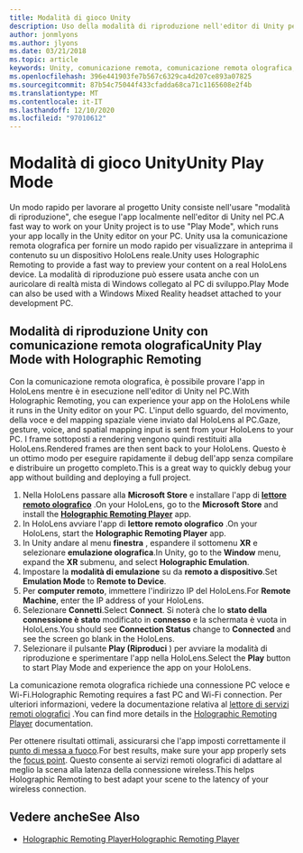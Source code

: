 ```yaml
---
title: Modalità di gioco Unity
description: Uso della modalità di riproduzione nell'editor di Unity per visualizzare in anteprima le modifiche apportate a un dispositivo senza distribuire un'app.
author: jonmlyons
ms.author: jlyons
ms.date: 03/21/2018
ms.topic: article
keywords: Unity, comunicazione remota, comunicazione remota olografica, lettore di comunicazione remota olografica, HoloLens, cuffia reale mista, auricolare di realtà mista, auricolare di realtà virtuale, modalità di riproduzione
ms.openlocfilehash: 396e441903fe7b567c6329ca4d207ce893a07825
ms.sourcegitcommit: 87b54c75044f433cfadda68ca71c1165608e2f4b
ms.translationtype: MT
ms.contentlocale: it-IT
ms.lasthandoff: 12/10/2020
ms.locfileid: "97010612"
---
```

# <a name="unity-play-mode"></a><span data-ttu-id="2bac9-104">Modalità di gioco Unity</span><span class="sxs-lookup"><span data-stu-id="2bac9-104">Unity Play Mode</span></span>

<span data-ttu-id="2bac9-105">Un modo rapido per lavorare al progetto Unity consiste nell'usare "modalità di riproduzione", che esegue l'app localmente nell'editor di Unity nel PC.</span><span class="sxs-lookup"><span data-stu-id="2bac9-105">A fast way to work on your Unity project is to use "Play Mode", which runs your app locally in the Unity editor on your PC.</span></span> <span data-ttu-id="2bac9-106">Unity usa la comunicazione remota olografica per fornire un modo rapido per visualizzare in anteprima il contenuto su un dispositivo HoloLens reale.</span><span class="sxs-lookup"><span data-stu-id="2bac9-106">Unity uses Holographic Remoting to provide a fast way to preview your content on a real HoloLens device.</span></span> <span data-ttu-id="2bac9-107">La modalità di riproduzione può essere usata anche con un auricolare di realtà mista di Windows collegato al PC di sviluppo.</span><span class="sxs-lookup"><span data-stu-id="2bac9-107">Play Mode can also be used with a Windows Mixed Reality headset attached to your development PC.</span></span>

## <a name="unity-play-mode-with-holographic-remoting"></a><span data-ttu-id="2bac9-108">Modalità di riproduzione Unity con comunicazione remota olografica</span><span class="sxs-lookup"><span data-stu-id="2bac9-108">Unity Play Mode with Holographic Remoting</span></span>

<span data-ttu-id="2bac9-109">Con la comunicazione remota olografica, è possibile provare l'app in HoloLens mentre è in esecuzione nell'editor di Unity nel PC.</span><span class="sxs-lookup"><span data-stu-id="2bac9-109">With Holographic Remoting, you can experience your app on the HoloLens while it runs in the Unity editor on your PC.</span></span> <span data-ttu-id="2bac9-110">L'input dello sguardo, del movimento, della voce e del mapping spaziale viene inviato dal HoloLens al PC.</span><span class="sxs-lookup"><span data-stu-id="2bac9-110">Gaze, gesture, voice, and spatial mapping input is sent from your HoloLens to your PC.</span></span> <span data-ttu-id="2bac9-111">I frame sottoposti a rendering vengono quindi restituiti alla HoloLens.</span><span class="sxs-lookup"><span data-stu-id="2bac9-111">Rendered frames are then sent back to your HoloLens.</span></span> <span data-ttu-id="2bac9-112">Questo è un ottimo modo per eseguire rapidamente il debug dell'app senza compilare e distribuire un progetto completo.</span><span class="sxs-lookup"><span data-stu-id="2bac9-112">This is a great way to quickly debug your app without building and deploying a full project.</span></span>
1. <span data-ttu-id="2bac9-113">Nella HoloLens passare alla **Microsoft Store** e installare l'app di **[lettore remoto olografico](https://www.microsoft.com/store/p/holographic-remoting-player/9nblggh4sv40)** .</span><span class="sxs-lookup"><span data-stu-id="2bac9-113">On your HoloLens, go to the **Microsoft Store** and install the **[Holographic Remoting Player](https://www.microsoft.com/store/p/holographic-remoting-player/9nblggh4sv40)** app.</span></span>
2. <span data-ttu-id="2bac9-114">In HoloLens avviare l'app di **lettore remoto olografico** .</span><span class="sxs-lookup"><span data-stu-id="2bac9-114">On your HoloLens, start the **Holographic Remoting Player** app.</span></span>
3. <span data-ttu-id="2bac9-115">In Unity andare al menu **finestra** , espandere il sottomenu **XR** e selezionare **emulazione olografica**.</span><span class="sxs-lookup"><span data-stu-id="2bac9-115">In Unity, go to the **Window** menu, expand the **XR** submenu, and select **Holographic Emulation**.</span></span>
4. <span data-ttu-id="2bac9-116">Impostare la **modalità di emulazione** su da **remoto a dispositivo**.</span><span class="sxs-lookup"><span data-stu-id="2bac9-116">Set **Emulation Mode** to **Remote to Device**.</span></span>
5. <span data-ttu-id="2bac9-117">Per **computer remoto**, immettere l'indirizzo IP del HoloLens.</span><span class="sxs-lookup"><span data-stu-id="2bac9-117">For **Remote Machine**, enter the IP address of your HoloLens.</span></span>
6. <span data-ttu-id="2bac9-118">Selezionare **Connetti**.</span><span class="sxs-lookup"><span data-stu-id="2bac9-118">Select **Connect**.</span></span> <span data-ttu-id="2bac9-119">Si noterà che lo **stato della connessione è stato** modificato in **connesso** e la schermata è vuota in HoloLens.</span><span class="sxs-lookup"><span data-stu-id="2bac9-119">You should see **Connection Status** change to **Connected** and see the screen go blank in the HoloLens.</span></span>
7. <span data-ttu-id="2bac9-120">Selezionare il pulsante **Play (Riproduci** ) per avviare la modalità di riproduzione e sperimentare l'app nella HoloLens.</span><span class="sxs-lookup"><span data-stu-id="2bac9-120">Select the **Play** button to start Play Mode and experience the app on your HoloLens.</span></span>

<span data-ttu-id="2bac9-121">La comunicazione remota olografica richiede una connessione PC veloce e Wi-Fi.</span><span class="sxs-lookup"><span data-stu-id="2bac9-121">Holographic Remoting requires a fast PC and Wi-Fi connection.</span></span> <span data-ttu-id="2bac9-122">Per ulteriori informazioni, vedere la documentazione relativa al [lettore di servizi remoti olografici](../platform-capabilities-and-apis/holographic-remoting-player.md) .</span><span class="sxs-lookup"><span data-stu-id="2bac9-122">You can find more details in the [Holographic Remoting Player](../platform-capabilities-and-apis/holographic-remoting-player.md) documentation.</span></span>

<span data-ttu-id="2bac9-123">Per ottenere risultati ottimali, assicurarsi che l'app imposti correttamente il [punto di messa a fuoco](focus-point-in-unity.md).</span><span class="sxs-lookup"><span data-stu-id="2bac9-123">For best results, make sure your app properly sets the [focus point](focus-point-in-unity.md).</span></span> <span data-ttu-id="2bac9-124">Questo consente ai servizi remoti olografici di adattare al meglio la scena alla latenza della connessione wireless.</span><span class="sxs-lookup"><span data-stu-id="2bac9-124">This helps Holographic Remoting to best adapt your scene to the latency of your wireless connection.</span></span>

## <a name="see-also"></a><span data-ttu-id="2bac9-125">Vedere anche</span><span class="sxs-lookup"><span data-stu-id="2bac9-125">See Also</span></span>
* [<span data-ttu-id="2bac9-126">Holographic Remoting Player</span><span class="sxs-lookup"><span data-stu-id="2bac9-126">Holographic Remoting Player</span></span>](../platform-capabilities-and-apis/holographic-remoting-player.md)
